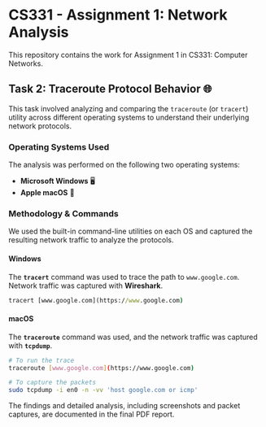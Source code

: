 # CS331 - Assignment 1: Network Analysis

This repository contains the work for Assignment 1 in CS331: Computer Networks.

## Task 2: Traceroute Protocol Behavior 🌐

This task involved analyzing and comparing the `traceroute` (or `tracert`) utility across different operating systems to understand their underlying network protocols.

### Operating Systems Used

The analysis was performed on the following two operating systems:
* **Microsoft Windows** 🖥️
* **Apple macOS** 🍏

### Methodology & Commands

We used the built-in command-line utilities on each OS and captured the resulting network traffic to analyze the protocols.

#### Windows

The **`tracert`** command was used to trace the path to `www.google.com`. Network traffic was captured with **Wireshark**.

```cmd
tracert [www.google.com](https://www.google.com)
```

#### macOS

The **`traceroute`** command was used, and the network traffic was captured with **`tcpdump`**.

```bash
# To run the trace
traceroute [www.google.com](https://www.google.com)

# To capture the packets
sudo tcpdump -i en0 -n -vv 'host google.com or icmp'
```

The findings and detailed analysis, including screenshots and packet captures, are documented in the final PDF report.
